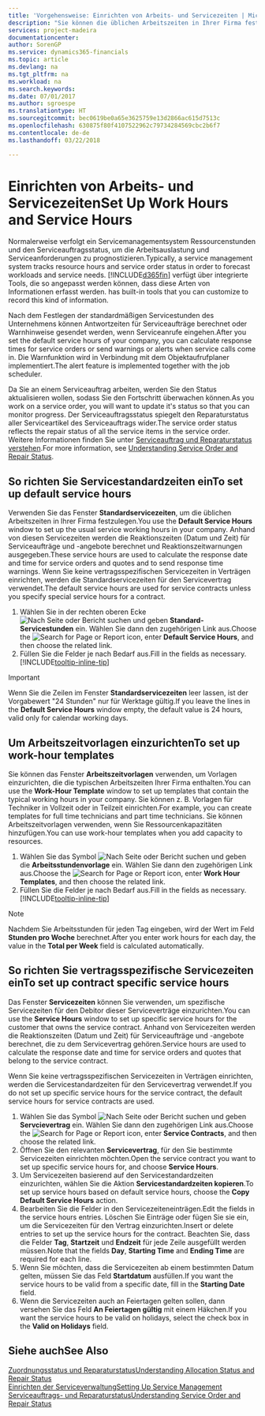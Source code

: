 ```yaml
---
title: 'Vorgehensweise: Einrichten von Arbeits- und Servicezeiten | Microsoft Docs'
description: "Sie können die üblichen Arbeitszeiten in Ihrer Firma festlegen. Anhand von diesen Servicezeiten werden die Reaktionszeiten (Datum und Zeit) für Serviceaufträge und -angebote berechnet und Reaktionszeitwarnungen ausgegeben."
services: project-madeira
documentationcenter: 
author: SorenGP
ms.service: dynamics365-financials
ms.topic: article
ms.devlang: na
ms.tgt_pltfrm: na
ms.workload: na
ms.search.keywords: 
ms.date: 07/01/2017
ms.author: sgroespe
ms.translationtype: HT
ms.sourcegitcommit: bec0619be0a65e3625759e13d2866ac615d7513c
ms.openlocfilehash: 630875f80f4107522962c79734284569cbc2b6f7
ms.contentlocale: de-de
ms.lasthandoff: 03/22/2018

---
```

# <a name="set-up-work-hours-and-service-hours"></a><span data-ttu-id="aebeb-104">Einrichten von Arbeits- und Servicezeiten</span><span class="sxs-lookup"><span data-stu-id="aebeb-104">Set Up Work Hours and Service Hours</span></span>
<span data-ttu-id="aebeb-105">Normalerweise verfolgt ein Servicemanagementsystem Ressourcenstunden und den Serviceauftragsstatus, um die Arbeitsauslastung und Serviceanforderungen zu prognostizieren.</span><span class="sxs-lookup"><span data-stu-id="aebeb-105">Typically, a service management system tracks resource hours and service order status in order to forecast workloads and service needs.</span></span> [!INCLUDE[d365fin](includes/d365fin_md.md)]<span data-ttu-id="aebeb-106"> verfügt über integrierte Tools, die so angepasst werden können, dass diese Arten von Informationen erfasst werden.</span><span class="sxs-lookup"><span data-stu-id="aebeb-106"> has built-in tools that you can customize to record this kind of information.</span></span>  
  
<span data-ttu-id="aebeb-107">Nach dem Festlegen der standardmäßigen Servicestunden des Unternehmens können Antwortzeiten für Serviceaufträge berechnet oder Warnhinweise gesendet werden, wenn Serviceanrufe eingehen.</span><span class="sxs-lookup"><span data-stu-id="aebeb-107">After you set the default service hours of your company, you can calculate response times for service orders or send warnings or alerts when service calls come in.</span></span> <span data-ttu-id="aebeb-108">Die Warnfunktion wird in Verbindung mit dem Objektaufrufplaner implementiert.</span><span class="sxs-lookup"><span data-stu-id="aebeb-108">The alert feature is implemented together with the job scheduler.</span></span>   
  
<span data-ttu-id="aebeb-109">Da Sie an einem Serviceauftrag arbeiten, werden Sie den Status aktualisieren wollen, sodass Sie den Fortschritt überwachen können.</span><span class="sxs-lookup"><span data-stu-id="aebeb-109">As you work on a service order, you will want to update it's status so that you can monitor progress.</span></span> <span data-ttu-id="aebeb-110">Der Serviceauftragsstatus spiegelt den Reparaturstatus aller Serviceartikel des Serviceauftrags wider.</span><span class="sxs-lookup"><span data-stu-id="aebeb-110">The service order status reflects the repair status of all the service items in the service order.</span></span> <span data-ttu-id="aebeb-111">Weitere Informationen finden Sie unter [Serviceauftrag und Reparaturstatus verstehen](service-order-repair-status.md).</span><span class="sxs-lookup"><span data-stu-id="aebeb-111">For more information, see [Understanding Service Order and Repair Status](service-order-repair-status.md).</span></span> 

## <a name="to-set-up-default-service-hours"></a><span data-ttu-id="aebeb-112">So richten Sie Servicestandardzeiten ein</span><span class="sxs-lookup"><span data-stu-id="aebeb-112">To set up default service hours</span></span>  
<span data-ttu-id="aebeb-113">Verwenden Sie das Fenster **Standardservicezeiten**, um die üblichen Arbeitszeiten in Ihrer Firma festzulegen.</span><span class="sxs-lookup"><span data-stu-id="aebeb-113">You use the **Default Service Hours** window to set up the usual service working hours in your company.</span></span> <span data-ttu-id="aebeb-114">Anhand von diesen Servicezeiten werden die Reaktionszeiten (Datum und Zeit) für Serviceaufträge und -angebote berechnet und Reaktionszeitwarnungen ausgegeben.</span><span class="sxs-lookup"><span data-stu-id="aebeb-114">These service hours are used to calculate the response date and time for service orders and quotes and to send response time warnings.</span></span> <span data-ttu-id="aebeb-115">Wenn Sie keine vertragsspezifischen Servicezeiten in Verträgen einrichten, werden die Standardservicezeiten für den Servicevertrag verwendet.</span><span class="sxs-lookup"><span data-stu-id="aebeb-115">The default service hours are used for service contracts unless you specify special service hours for a contract.</span></span>  
  
1. <span data-ttu-id="aebeb-116">Wählen Sie in der rechten oberen Ecke ![Nach Seite oder Bericht suchen](media/ui-search/search_small.png "Symbol Nach Seite oder Bericht suchen") und geben **Standard-Servicestunden** ein. Wählen Sie dann den zugehörigen Link aus.</span><span class="sxs-lookup"><span data-stu-id="aebeb-116">Choose the ![Search for Page or Report](media/ui-search/search_small.png "Search for Page or Report icon") icon, enter **Default Service Hours**, and then choose the related link.</span></span>  
2. <span data-ttu-id="aebeb-117">Füllen Sie die Felder je nach Bedarf aus.</span><span class="sxs-lookup"><span data-stu-id="aebeb-117">Fill in the fields as necessary.</span></span> [!INCLUDE[tooltip-inline-tip](includes/tooltip-inline-tip_md.md)]  
  
> [!IMPORTANT]  
>  <span data-ttu-id="aebeb-118">Wenn Sie die Zeilen im Fenster **Standardservicezeiten** leer lassen, ist der Vorgabewert "24 Stunden" nur für Werktage gültig.</span><span class="sxs-lookup"><span data-stu-id="aebeb-118">If you leave the lines in the **Default Service Hours** window empty, the default value is 24 hours, valid only for calendar working days.</span></span>  
  
## <a name="to-set-up-work-hour-templates"></a><span data-ttu-id="aebeb-119">Um Arbeitszeitvorlagen einzurichten</span><span class="sxs-lookup"><span data-stu-id="aebeb-119">To set up work-hour templates</span></span>
<span data-ttu-id="aebeb-120">Sie können das Fenster **Arbeitszeitvorlagen** verwenden, um Vorlagen einzurichten, die die typischen Arbeitszeiten Ihrer Firma enthalten.</span><span class="sxs-lookup"><span data-stu-id="aebeb-120">You can use the **Work-Hour Template** window to set up templates that contain the typical working hours in your company.</span></span> <span data-ttu-id="aebeb-121">Sie können z. B. Vorlagen für Techniker in Vollzeit oder in Teilzeit einrichten.</span><span class="sxs-lookup"><span data-stu-id="aebeb-121">For example, you can create templates for full time technicians and part time technicians.</span></span> <span data-ttu-id="aebeb-122">Sie können Arbeitszeitvorlagen verwenden, wenn Sie Ressourcenkapazitäten hinzufügen.</span><span class="sxs-lookup"><span data-stu-id="aebeb-122">You can use work-hour templates when you add capacity to resources.</span></span>  
  
1. <span data-ttu-id="aebeb-123">Wählen Sie das Symbol ![Nach Seite oder Bericht suchen](media/ui-search/search_small.png "Nach Seite oder Bericht suchen") und geben die **Arbeitsstundenvorlage** ein. Wählen Sie dann den zugehörigen Link aus.</span><span class="sxs-lookup"><span data-stu-id="aebeb-123">Choose the ![Search for Page or Report](media/ui-search/search_small.png "Search for Page or Report icon") icon, enter **Work Hour Templates**, and then choose the related link.</span></span>  
2. <span data-ttu-id="aebeb-124">Füllen Sie die Felder je nach Bedarf aus.</span><span class="sxs-lookup"><span data-stu-id="aebeb-124">Fill in the fields as necessary.</span></span> [!INCLUDE[tooltip-inline-tip](includes/tooltip-inline-tip_md.md)]  
  
> [!Note]
> <span data-ttu-id="aebeb-125">Nachdem Sie Arbeitsstunden für jeden Tag eingeben, wird der Wert im Feld **Stunden pro Woche** berechnet.</span><span class="sxs-lookup"><span data-stu-id="aebeb-125">After you enter work hours for each day, the value in the **Total per Week** field is calculated automatically.</span></span>  

## <a name="to-set-up-contract-specific-service-hours"></a><span data-ttu-id="aebeb-126">So richten Sie vertragsspezifische Servicezeiten ein</span><span class="sxs-lookup"><span data-stu-id="aebeb-126">To set up contract specific service hours</span></span>  
<span data-ttu-id="aebeb-127">Das Fenster **Servicezeiten** können Sie verwenden, um spezifische Servicezeiten für den Debitor dieser Serviceverträge einzurichten.</span><span class="sxs-lookup"><span data-stu-id="aebeb-127">You can use the **Service Hours** window to set up specific service hours for the customer that owns the service contract.</span></span> <span data-ttu-id="aebeb-128">Anhand von Servicezeiten werden die Reaktionszeiten (Datum und Zeit) für Serviceaufträge und -angebote berechnet, die zu dem Servicevertrag gehören.</span><span class="sxs-lookup"><span data-stu-id="aebeb-128">Service hours are used to calculate the response date and time for service orders and quotes that belong to the service contract.</span></span>  
  
<span data-ttu-id="aebeb-129">Wenn Sie keine vertragsspezifischen Servicezeiten in Verträgen einrichten, werden die Servicestandardzeiten für den Servicevertrag verwendet.</span><span class="sxs-lookup"><span data-stu-id="aebeb-129">If you do not set up specific service hours for the service contract, the default service hours for service contracts are used.</span></span>  
  
1. <span data-ttu-id="aebeb-130">Wählen Sie das Symbol ![Nach Seite oder Bericht suchen](media/ui-search/search_small.png "Nach Seite oder Bericht suchen") und geben **Servcievertrag** ein. Wählen Sie dann den zugehörigen Link aus.</span><span class="sxs-lookup"><span data-stu-id="aebeb-130">Choose the ![Search for Page or Report](media/ui-search/search_small.png "Search for Page or Report icon") icon, enter **Service Contracts**, and then choose the related link.</span></span>  
2. <span data-ttu-id="aebeb-131">Öffnen Sie den relevanten  **Servicevertrag**, für den Sie bestimmte Servicezeiten einrichten möchten.</span><span class="sxs-lookup"><span data-stu-id="aebeb-131">Open the service contract you want to set up specific service hours for, and choose **Service Hours**.</span></span>  
4. <span data-ttu-id="aebeb-132">Um Servicezeiten basierend auf den Servicestandardzeiten einzurichten, wählen Sie die Aktion **Servicestandardzeiten kopieren**.</span><span class="sxs-lookup"><span data-stu-id="aebeb-132">To set up service hours based on default service hours, choose the **Copy Default Service Hours** action.</span></span>  
5. <span data-ttu-id="aebeb-133">Bearbeiten Sie die Felder in den Servicezeiteneinträgen.</span><span class="sxs-lookup"><span data-stu-id="aebeb-133">Edit the fields in the service hours entries.</span></span> <span data-ttu-id="aebeb-134">Löschen Sie Einträge oder fügen Sie sie ein, um die Servicezeiten für den Vertrag einzurichten.</span><span class="sxs-lookup"><span data-stu-id="aebeb-134">Insert or delete entries to set up the service hours for the contract.</span></span> <span data-ttu-id="aebeb-135">Beachten Sie, dass die Felder **Tag**, **Startzeit** und **Endzeit** für jede Zeile ausgefüllt werden müssen.</span><span class="sxs-lookup"><span data-stu-id="aebeb-135">Note that the fields **Day**, **Starting Time** and **Ending Time** are required for each line.</span></span>  
6. <span data-ttu-id="aebeb-136">Wenn Sie möchten, dass die Servicezeiten ab einem bestimmten Datum gelten, müssen Sie das Feld **Startdatum** ausfüllen.</span><span class="sxs-lookup"><span data-stu-id="aebeb-136">If you want the service hours to be valid from a specific date, fill in the **Starting Date** field.</span></span>  
7. <span data-ttu-id="aebeb-137">Wenn die Servicezeiten auch an Feiertagen gelten sollen, dann versehen Sie das Feld **An Feiertagen gültig** mit einem Häkchen.</span><span class="sxs-lookup"><span data-stu-id="aebeb-137">If you want the service hours to be valid on holidays, select the check box in the **Valid on Holidays** field.</span></span>  

## <a name="see-also"></a><span data-ttu-id="aebeb-138">Siehe auch</span><span class="sxs-lookup"><span data-stu-id="aebeb-138">See Also</span></span>  
[<span data-ttu-id="aebeb-139">Zuordnungsstatus und Reparaturstatus</span><span class="sxs-lookup"><span data-stu-id="aebeb-139">Understanding Allocation Status and Repair Status</span></span>](service-allocation-status-and-repair-status.md)  
[<span data-ttu-id="aebeb-140">Einrichten der Serviceverwaltung</span><span class="sxs-lookup"><span data-stu-id="aebeb-140">Setting Up Service Management</span></span>](service-setup-service.md)  
[<span data-ttu-id="aebeb-141">Serviceauftrags- und Reparaturstatus</span><span class="sxs-lookup"><span data-stu-id="aebeb-141">Understanding Service Order and Repair Status</span></span>](service-order-repair-status.md)  

